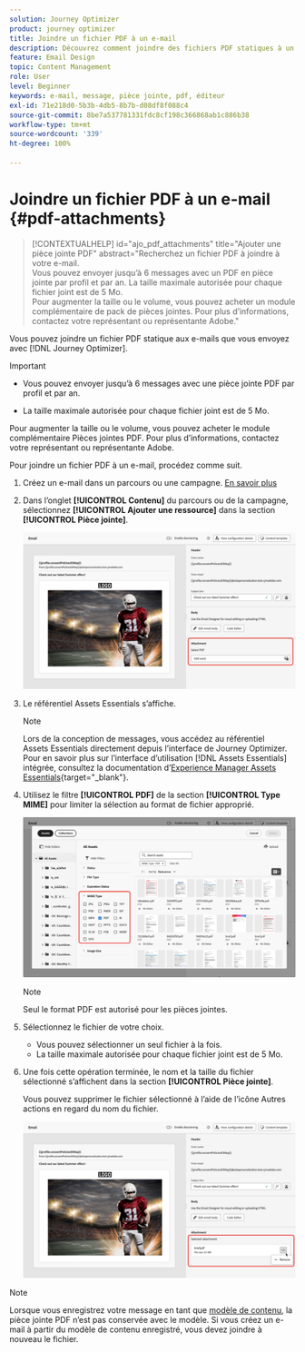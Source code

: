 ```yaml
---
solution: Journey Optimizer
product: journey optimizer
title: Joindre un fichier PDF à un e-mail
description: Découvrez comment joindre des fichiers PDF statiques à un e-mail.
feature: Email Design
topic: Content Management
role: User
level: Beginner
keywords: e-mail, message, pièce jointe, pdf, éditeur
exl-id: 71e218d0-5b3b-4db5-8b7b-d08df8f088c4
source-git-commit: 8be7a537781331fdc8cf198c366868ab1c886b38
workflow-type: tm+mt
source-wordcount: '339'
ht-degree: 100%

---
```


# Joindre un fichier PDF à un e-mail {#pdf-attachments}

>[!CONTEXTUALHELP]
>id="ajo_pdf_attachments"
>title="Ajouter une pièce jointe PDF"
>abstract="Recherchez un fichier PDF à joindre à votre e-mail.</br>Vous pouvez envoyer jusqu’à 6 messages avec un PDF en pièce jointe par profil et par an. La taille maximale autorisée pour chaque fichier joint est de 5 Mo.</br>Pour augmenter la taille ou le volume, vous pouvez acheter un module complémentaire de pack de pièces jointes. Pour plus d’informations, contactez votre représentant ou représentante Adobe."

Vous pouvez joindre un fichier PDF statique aux e-mails que vous envoyez avec [!DNL Journey Optimizer].

>[!IMPORTANT]
>
>* Vous pouvez envoyer jusqu’à 6 messages avec une pièce jointe PDF par profil et par an.
>
>* La taille maximale autorisée pour chaque fichier joint est de 5 Mo.
>
>Pour augmenter la taille ou le volume, vous pouvez acheter le module complémentaire Pièces jointes PDF. Pour plus d’informations, contactez votre représentant ou représentante Adobe.

Pour joindre un fichier PDF à un e-mail, procédez comme suit.

1. Créez un e-mail dans un parcours ou une campagne. [En savoir plus](create-email.md)

1. Dans l’onglet **[!UICONTROL Contenu]** du parcours ou de la campagne, sélectionnez **[!UICONTROL Ajouter une ressource]** dans la section **[!UICONTROL Pièce jointe]**.

   ![](assets/email-select-pdf.png)

1. Le référentiel Assets Essentials s’affiche.

   >[!NOTE]
   >
   >Lors de la conception de messages, vous accédez au référentiel Assets Essentials directement depuis l’interface de Journey Optimizer. Pour en savoir plus sur l’interface d’utilisation [!DNL Assets Essentials] intégrée, consultez la documentation d’[Experience Manager Assets Essentials](https://experienceleague.adobe.com/docs/experience-manager-assets-essentials/help/introduction.html?lang=fr){target="_blank"}.

1. Utilisez le filtre **[!UICONTROL PDF]** de la section **[!UICONTROL Type MIME]** pour limiter la sélection au format de fichier approprié.

   ![](assets/email-assets-pdf.png)

   >[!NOTE]
   >
   >Seul le format PDF est autorisé pour les pièces jointes.

1. Sélectionnez le fichier de votre choix.

   * Vous pouvez sélectionner un seul fichier à la fois.
   * La taille maximale autorisée pour chaque fichier joint est de 5 Mo.

1. Une fois cette opération terminée, le nom et la taille du fichier sélectionné s’affichent dans la section **[!UICONTROL Pièce jointe]**.

   Vous pouvez supprimer le fichier sélectionné à l’aide de l’icône Autres actions en regard du nom du fichier.

   ![](assets/email-remove-attachment.png)

>[!NOTE]
>
>Lorsque vous enregistrez votre message en tant que [modèle de contenu](../content-management/create-content-templates.md), la pièce jointe PDF n’est pas conservée avec le modèle. Si vous créez un e-mail à partir du modèle de contenu enregistré, vous devez joindre à nouveau le fichier.
